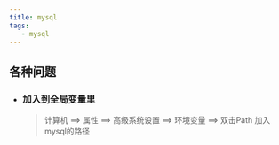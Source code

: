 ```yaml
---
title: mysql
tags: 
   - mysql
---
```


## 各种问题

- ### 加入到全局变量里

  > 计算机 ==> 属性 ==> 高级系统设置 ==> 环境变量 ==> 双击Path 加入mysql的路径 

